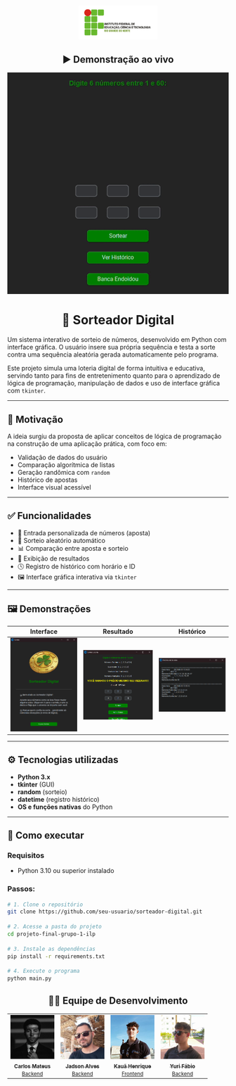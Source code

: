 <p align="center">
  <img src="img/IFRN-logo.png" alt="IFRN" width="180"/>
</p>

<h2 align="center">▶️ Demonstração ao vivo</h2>

<p align="center">
  <img src="img/loteria-video.gif" alt="Demonstração do sorteador em funcionamento" />
</p>

<h1 align="center">🎰 Sorteador Digital</h1>

Um sistema interativo de sorteio de números, desenvolvido em Python com interface gráfica. O usuário insere sua própria sequência e testa a sorte contra uma sequência aleatória gerada automaticamente pelo programa.

Este projeto simula uma loteria digital de forma intuitiva e educativa, servindo tanto para fins de entretenimento quanto para o aprendizado de lógica de programação, manipulação de dados e uso de interface gráfica com `tkinter`.

---

## 🧠 Motivação

A ideia surgiu da proposta de aplicar conceitos de lógica de programação na construção de uma aplicação prática, com foco em:

- Validação de dados do usuário
- Comparação algorítmica de listas
- Geração randômica com `random`
- Histórico de apostas
- Interface visual acessível

---

## ✅ Funcionalidades

- 🔢 Entrada personalizada de números (aposta)
- 🎲 Sorteio aleatório automático
- 📊 Comparação entre aposta e sorteio
- 🧾 Exibição de resultados
- 🕓 Registro de histórico com horário e ID
- 🖼️ Interface gráfica interativa via `tkinter`

---

## 🖼️ Demonstrações

| Interface | Resultado | Histórico |
|----------|------------|------------|
| ![Interface](img/interface.png) | ![Sorteio 1](img/banca-doida.png) | ![Histórico](img/historico.png) | |

---

## ⚙️ Tecnologias utilizadas

- **Python 3.x**
- **tkinter** (GUI)
- **random** (sorteio)
- **datetime** (registro histórico)
- **OS e funções nativas** do Python

---

## 🚀 Como executar

### Requisitos
- Python 3.10 ou superior instalado

### Passos:
```bash
# 1. Clone o repositório
git clone https://github.com/seu-usuario/sorteador-digital.git

# 2. Acesse a pasta do projeto
cd projeto-final-grupo-1-ilp

# 3. Instale as dependências 
pip install -r requirements.txt

# 4. Execute o programa
python main.py

```
<h2 align="center">👨‍💻 Equipe de Desenvolvimento</h2>

<div align="center">

<table>
  <tr>
    <td align="center">
      <a href="https://github.com/CarlosIFRN" target="_blank">
        <img src="img/mathew.JPG" width="100px;" alt="Carlos Mateus"/><br />
        <sub><b>Carlos Mateus</b></sub><br />
        <small>Backend</small>
      </a>
    </td>
    <td align="center">
      <a href="https://github.com/JadsonAlv3s" target="_blank">
        <img src="img/jadson.JPG" width="100px;" alt="Jadson Alves"/><br />
        <sub><b>Jadson Alves</b></sub><br />
        <small>Backend</small>
      </a>
    </td>
    <td align="center">
      <a href="https://github.com/Kaua920" target="_blank">
        <img src="img/Kaua.jpg" width="100px;" alt="Kauã Henrique"/><br />
        <sub><b>Kauã Henrique</b></sub><br />
        <small>Frontend</small>
      </a>
    </td>
    <td align="center">
      <a href="https://github.com/yurif4bio" target="_blank">
        <img src="img/yuri.jpg" width="100px;" alt="Yuri Fábio"/><br />
        <sub><b>Yuri Fábio</b></sub><br />
        <small>Backend</small>
      </a>
    </td>
  </tr>
</table>

</div>
